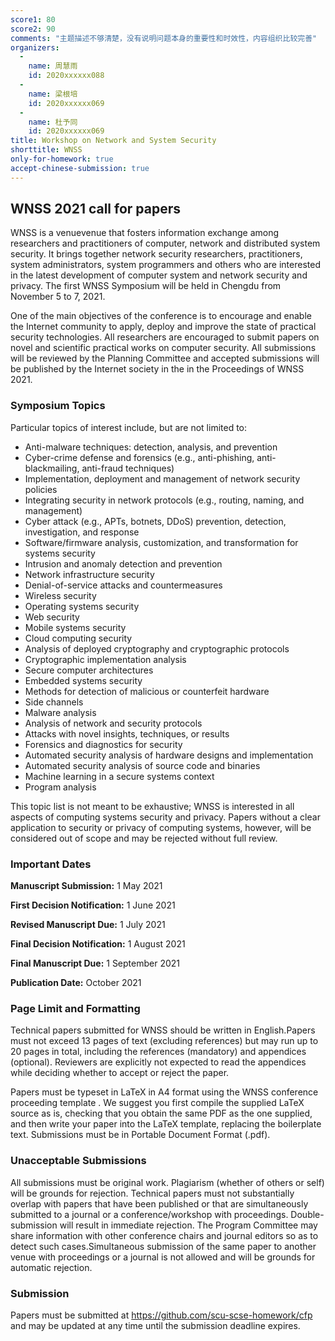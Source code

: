 ```yaml
---
score1: 80
score2: 90
comments: "主题描述不够清楚，没有说明问题本身的重要性和时效性，内容组织比较完善"
organizers:
  -
    name: 周慧雨
    id: 2020xxxxxx088
  -
    name: 梁根培
    id: 2020xxxxxx069
  -
    name: 杜予同
    id: 2020xxxxxx069
title: Workshop on Network and System Security
shorttitle: WNSS
only-for-homework: true
accept-chinese-submission: true
---
```


## WNSS 2021 call for papers

 WNSS is a venuevenue that fosters information exchange among researchers and practitioners of computer, network and distributed system security. It brings  together network security researchers, practitioners, system  administrators, system programmers and others who are interested in the  latest development of computer system and network security and privacy. The first WNSS Symposium will be held in Chengdu from November 5 to 7, 2021.

 One of the main objectives of the conference is to encourage and enable the Internet community to apply, deploy and improve the state of practical  security technologies. All researchers are encouraged to submit papers on novel and scientific practical works on computer security. All submissions will be reviewed by the Planning Committee and accepted submissions will be published by the Internet society in the in the Proceedings of WNSS 2021.

### Symposium Topics

Particular topics of interest include, but are not limited to:

* Anti-malware techniques: detection, analysis, and prevention
* Cyber-crime defense and forensics (e.g., anti-phishing, anti-blackmailing, anti-fraud techniques)
* Implementation, deployment and management of network security policies
* Integrating security in network protocols (e.g., routing, naming, and management)
* Cyber attack (e.g., APTs, botnets, DDoS) prevention, detection, investigation, and response
* Software/firmware analysis, customization, and transformation for systems security
* Intrusion and anomaly detection and prevention
* Network infrastructure security
* Denial-of-service attacks and countermeasures
* Wireless security
* Operating systems security
* Web security
* Mobile systems security
* Cloud computing security
* Analysis of deployed cryptography and cryptographic protocols
* Cryptographic implementation analysis
* Secure computer architectures
* Embedded systems security
* Methods for detection of malicious or counterfeit hardware
* Side channels
* Malware analysis
* Analysis of network and security protocols
* Attacks with novel insights, techniques, or results
* Forensics and diagnostics for security
* Automated security analysis of hardware designs and implementation
* Automated security analysis of source code and binaries
* Machine learning in a secure systems context
* Program analysis

This topic list is not meant to be exhaustive; WNSS is interested in all aspects of computing systems security and privacy. Papers without a clear application to security or privacy of computing systems, however, will be considered out of scope and may be rejected without full review.

### Important Dates

**Manuscript Submission:** 1 May 2021

**First Decision Notification:** 1 June 2021

**Revised Manuscript Due:** 1 July 2021

**Final Decision Notification:** 1 August 2021

**Final Manuscript Due:** 1 September 2021

**Publication Date:** October 2021

### Page Limit and Formatting

Technical papers submitted for WNSS should be written in English.Papers must not exceed 13 pages of text (excluding references) but may run up to 20 pages in total, including the references (mandatory) and appendices (optional). Reviewers are explicitly not expected to read the appendices while deciding whether to accept or reject the paper.

Papers must be typeset in LaTeX in A4 format using the WNSS conference proceeding template . We suggest you first compile the supplied LaTeX source as is, checking that you obtain the same PDF as the one supplied, and then write your paper into the LaTeX template, replacing the boilerplate text. Submissions must be in Portable Document Format (.pdf).

### Unacceptable Submissions

All submissions must be original work. Plagiarism (whether of others or self) will be grounds for rejection. Technical papers must not substantially overlap with papers that have been published or that are simultaneously submitted to a journal or a conference/workshop with proceedings. Double-submission will result in immediate rejection. The Program Committee may share information with other conference chairs and journal editors so as to detect such cases.Simultaneous submission of the same paper to another venue with proceedings or a journal is not allowed and will be grounds for automatic rejection.

### Submission

Papers must be submitted at https://github.com/scu-scse-homework/cfp and may be updated at any time until the submission deadline expires.
